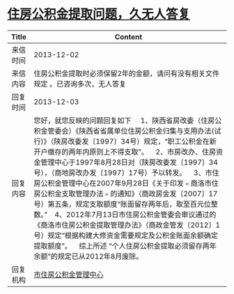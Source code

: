 # [住房公积金提取问题，久无人答复](http://www.shangluo.gov.cn/zmhd/ldxxxx.jsp?urltype=leadermail.LeaderMailContentUrl&wbtreeid=1112&leadermailid=2172)

| Title |                                                                                                                                                                                                         Content                                                                                                                                                                                                         |
|:-----:|-------------------------------------------------------------------------------------------------------------------------------------------------------------------------------------------------------------------------------------------------------------------------------------------------------------------------------------------------------------------------------------------------------------------------|
| 来信时间  | 2013-12-02                                                                                                                                                                                                                                                                                                                                                                                                              |
| 来信内容  | 住房公积金提取时必须保留2年的金额，请问有没有相关文件规定 。已咨询多次，无人答复                                                                                                                                                                                                                                                                                                                                                                               |
| 回复时间  | 2013-12-03                                                                                                                                                                                                                                                                                                                                                                                                              |
| 回复内容  | 您好，就您反映的问题回复如下     1、陕西省房改委（住房公积金管委会）《陕西省省属单位住房公积金归集与支用办法(试行)》（陕房改委发〔1997〕34号）规定，“职工公积金在新开户缴存的两年内原则上不得支取”。    2、市房改办、住房资金管理中心于1997年8月28日对（陕房改委发〔1997〕34号），（商地房改办发〔1997〕17号）予以转发。    3、市住房公积金管理中心在2007年9月28日《关于印发﹤商洛市住房公积金支取管理办法﹥的通知》（商政房金发〔2007〕17号）第五条，规定支取额度“账面留存两年后，取至百元位整数。”    4、2012年7月13日市住房公积金管委会审议通过的《商洛市住房公积金提取管理办法》（商政金管发〔2012〕1号）规定“根据构建大修资金需要规定及公积金账面余额确定提取额度”。    综上所述 “个人住房公积金提取必须留存两年余额”的规定已从2012年8月废除。 |
| 回复机构  | [市住房公积金管理中心](../../category/agencies/市住房公积金管理中心.md)                                                                                                                                                                                                                                                                                                                                                                     |